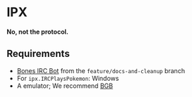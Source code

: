 IPX
===

**No, not the protocol.**


## Requirements
- [Bones IRC Bot][bones] from the `feature/docs-and-cleanup` branch
- For `ipx.IRCPlaysPokemon`: Windows
- A emulator; We recommend [BGB][bgb]

[bones]: https://github.com/404d/Bones-IRCBot
[bgb]: http://bgb.bircd.org/
